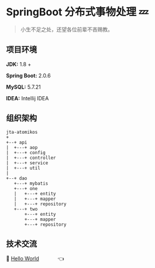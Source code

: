 # SpringBoot 分布式事物处理 :zzz:

> 小生不足之处，还望各位前辈不吝赐教。<br>

## 项目环境

**JDK:** 1.8 +

**Spring Boot:**  2.0.6

**MySQL:** 5.7.21

**IDEA:** InteIIij IDEA

## 组织架构
```
jta-atomikos
+
+--+ api
|  +---+ aop
|  +---+ config
|  +---+ controller
|  +---+ service
|  +---+ util
|
+--+ dao
   +---+ mybatis
   +---+ one
   |   +---+ entity
   |   +---+ mapper
   |   +---+ repository
   +---+ two
       +---+ entity
       +---+ mapper
       +---+ repository

```







## 技术交流
:feet: <a target="_blank" href="//shang.qq.com/wpa/qunwpa?idkey=dcdd3d66762ab211689194912f87f082e1416c4a95313d48caf179871150fdd8">Hello World</a> &nbsp;&nbsp;&nbsp; &nbsp;&nbsp;&nbsp;  &nbsp;&nbsp;&nbsp;   :point_left:



